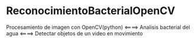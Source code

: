 # ReconocimientoBacterialOpenCV
Procesamiento de imagen con OpenCV(python) <====> Analisis bacterial del agua <====> Detectar objetos de un video en movimiento 
